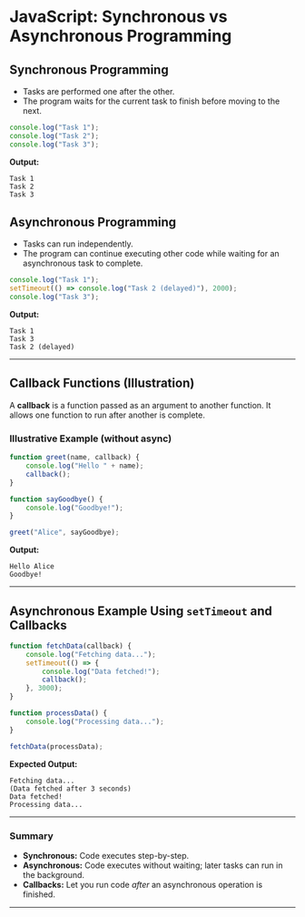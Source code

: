 # JavaScript: Synchronous vs Asynchronous Programming

## Synchronous Programming

* Tasks are performed one after the other.
* The program waits for the current task to finish before moving to the next.

```js
console.log("Task 1");
console.log("Task 2");
console.log("Task 3");
```

**Output:**

```
Task 1
Task 2
Task 3
```

## Asynchronous Programming

* Tasks can run independently.
* The program can continue executing other code while waiting for an asynchronous task to complete.

```js
console.log("Task 1");
setTimeout(() => console.log("Task 2 (delayed)"), 2000);
console.log("Task 3");
```

**Output:**

```
Task 1
Task 3
Task 2 (delayed)
```

---

## Callback Functions (Illustration)

A **callback** is a function passed as an argument to another function. It allows one function to run after another is complete.

### Illustrative Example (without async)

```js
function greet(name, callback) {
    console.log("Hello " + name);
    callback();
}

function sayGoodbye() {
    console.log("Goodbye!");
}

greet("Alice", sayGoodbye);
```

**Output:**

```
Hello Alice
Goodbye!
```

---

## Asynchronous Example Using `setTimeout` and Callbacks

```js
function fetchData(callback) {
    console.log("Fetching data...");
    setTimeout(() => {
        console.log("Data fetched!");
        callback();
    }, 3000);
}

function processData() {
    console.log("Processing data...");
}

fetchData(processData);
```

**Expected Output:**

```
Fetching data...
(Data fetched after 3 seconds)
Data fetched!
Processing data...
```

---

### Summary

* **Synchronous:** Code executes step-by-step.
* **Asynchronous:** Code executes without waiting; later tasks can run in the background.
* **Callbacks:** Let you run code *after* an asynchronous operation is finished.

---